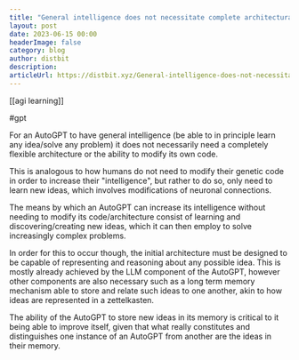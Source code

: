 ```yaml
---
title: "General intelligence does not necessitate complete architectural flexibility"
layout: post
date: 2023-06-15 00:00
headerImage: false
category: blog
author: distbit
description: 
articleUrl: https://distbit.xyz/General-intelligence-does-not-necessitate-complete-architectural-flexibility
---
```


[[agi learning]]

#gpt 

For an AutoGPT to have general intelligence (be able to in principle learn any idea/solve any problem) it does not necessarily need a completely flexible architecture or the ability to modify its own code.

This is analogous to how humans do not need to modify their genetic code in order to increase their "intelligence", but rather to do so, only need to learn new ideas, which involves modifications of neuronal connections.

The means by which an AutoGPT can increase its intelligence without needing to modify its code/architecture consist of learning and discovering/creating new ideas, which it can then employ to solve increasingly complex problems.

In order for this to occur though, the initial architecture must be designed to be capable of representing and reasoning about any possible idea. This is mostly already achieved by the LLM component of the AutoGPT, however other components are also necessary such as a long term memory mechanism able to store and relate such ideas to one another, akin to how ideas are represented in a zettelkasten.

The ability of the AutoGPT to store new ideas in its memory is critical to it being able to improve itself, given that what really constitutes and distinguishes one instance of an AutoGPT from another are the ideas in their memory.